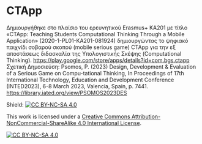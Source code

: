 # CTApp

Δημιουργήθηκε στο πλαίσιο του ερευνητικού Erasmus+ KA201 με τίτλο «CTApp: Teaching Students Computational Thinking Through a Mobile Application»  (2020-1-PL01-KA201-081924) δημιουργώντας το ψηφιακό παιχνίδι σοβαρού σκοπού (mobile serious game) CTApp για την εξ αποστάσεως διδασκαλία της Υπολογιστικής Σκέψης (Computational Thinking).
https://play.google.com/store/apps/details?id=com.bgs.ctapp
Σχετική Δημοσιεύση:
Psomos, P. (2023) Design, Development & Evaluation of a Serious Game on Compu-tational Thinking, In Proceedings of 17th International Technology, Education and Development Conference (INTED2023), 6-8 March 2023, Valencia, Spain, p. 7441.
https://library.iated.org/view/PSOMOS2023DES



Shield: [![CC BY-NC-SA 4.0][cc-by-nc-sa-shield]][cc-by-nc-sa]

This work is licensed under a
[Creative Commons Attribution-NonCommercial-ShareAlike 4.0 International License][cc-by-nc-sa].

[![CC BY-NC-SA 4.0][cc-by-nc-sa-image]][cc-by-nc-sa]

[cc-by-nc-sa]: http://creativecommons.org/licenses/by-nc-sa/4.0/
[cc-by-nc-sa-image]: https://licensebuttons.net/l/by-nc-sa/4.0/88x31.png
[cc-by-nc-sa-shield]: https://img.shields.io/badge/License-CC%20BY--NC--SA%204.0-lightgrey.svg

